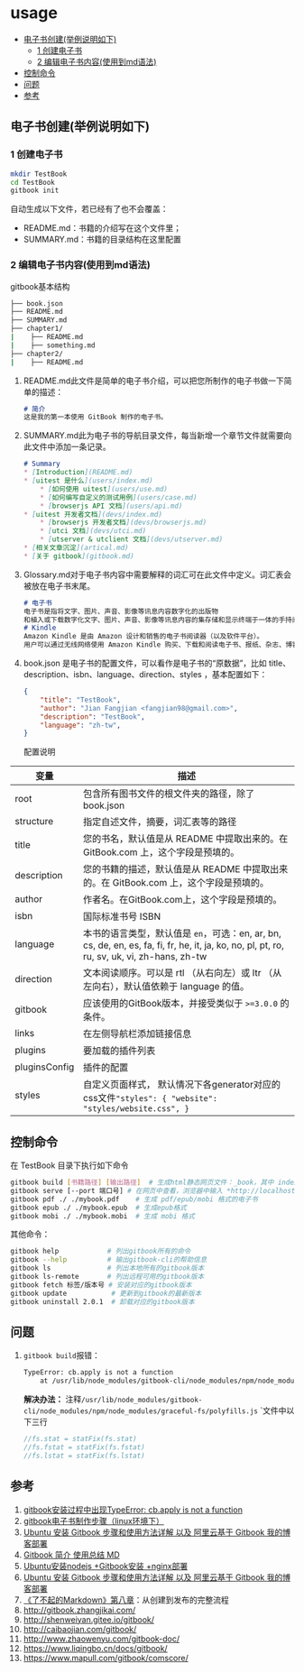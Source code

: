 # usage
<!-- @import "[TOC]" {cmd="toc" depthFrom=2 depthTo=3 orderedList=false} -->

<!-- code_chunk_output -->

- [电子书创建(举例说明如下)](#电子书创建举例说明如下)
  - [1 创建电子书](#1-创建电子书)
  - [2 编辑电子书内容(使用到md语法)](#2-编辑电子书内容使用到md语法)
- [控制命令](#控制命令)
- [问题](#问题)
- [参考](#参考)

<!-- /code_chunk_output -->

<!-- [Toc] -->


## 电子书创建(举例说明如下)  

### 1 创建电子书  

```sh
mkdir TestBook  
cd TestBook  
gitbook init
```

自动生成以下文件，若已经有了也不会覆盖：

- README.md：书籍的介绍写在这个文件里；
- SUMMARY.md：书籍的目录结构在这里配置

### 2 编辑电子书内容(使用到md语法)  

gitbook基本结构

```sh
├── book.json
├── README.md
├── SUMMARY.md
├── chapter1/
|    ├── README.md
|    ├── something.md
├── chapter2/
|    ├── README.md
```

1. README.md此文件是简单的电子书介绍，可以把您所制作的电子书做一下简单的描述：  

   ```markdown
   # 简介  
   这是我的第一本使用 GitBook 制作的电子书。
   ```

2. SUMMARY.md此为电子书的导航目录文件，每当新增一个章节文件就需要向此文件中添加一条记录。

   ```markdown
   # Summary
   * [Introduction](README.md)  
   * [uitest 是什么](users/index.md)  
       * [如何使用 uitest](users/use.md)  
       * [如何编写自定义的测试用例](users/case.md)  
       * [browserjs API 文档](users/api.md)  
   * [uitest 开发者文档](devs/index.md)  
       * [browserjs 开发者文档](devs/browserjs.md)  
       * [utci 文档](devs/utci.md)  
       * [utserver & utclient 文档](devs/utserver.md)  
   * [相关文章沉淀](artical.md)  
   * [关于 gitbook](gitbook.md)
   ```

3. Glossary.md对于电子书内容中需要解释的词汇可在此文件中定义。词汇表会被放在电子书末尾。  

   ```markdown
   # 电子书  
   电子书是指将文字、图片、声音、影像等讯息内容数字化的出版物
   和植入或下载数字化文字、图片、声音、影像等讯息内容的集存储和显示终端于一体的手持阅读器。
   # Kindle  
   Amazon Kindle 是由 Amazon 设计和销售的电子书阅读器（以及软件平台）。
   用户可以通过无线网络使用 Amazon Kindle 购买、下载和阅读电子书、报纸、杂志、博客及其他电子媒体。
   ```

4. book.json 是电子书的配置文件，可以看作是电子书的“原数据”，比如 title、description、isbn、language、direction、styles ，基本配置如下：

   ```json
   {
       "title": "TestBook",  
       "author": "Jian Fangjian <fangjian98@gmail.com>",
       "description": "TestBook",  
       "language": "zh-tw",  
   }
   ```
   
   配置说明


| 变量  | 描述 |
| ---- | ---- |
|root           | 包含所有图书文件的根文件夹的路径，除了 book.json |
| structure     | 指定自述文件，摘要，词汇表等的路径  |
| title         | 您的书名，默认值是从 README 中提取出来的。在 GitBook.com 上，这个字段是预填的。|
| description   | 您的书籍的描述，默认值是从 README 中提取出来的。在 GitBook.com 上，这个字段是预填的。|
| author        | 作者名。在GitBook.com上，这个字段是预填的。|
| isbn          | 国际标准书号 ISBN       |
| language      | 本书的语言类型，默认值是 `en`，可选：en, ar, bn, cs, de, en, es, fa, fi, fr, he, it, ja, ko, no, pl, pt, ro, ru, sv, uk, vi, zh-hans, zh-tw |
| direction     | 文本阅读顺序。可以是 rtl （从右向左）或 ltr （从左向右），默认值依赖于 language 的值。  |
| gitbook       | 应该使用的GitBook版本，并接受类似于 `>=3.0.0` 的条件。  |
| links         | 在左侧导航栏添加链接信息  |
| plugins       | 要加载的插件列表         |
| pluginsConfig | 插件的配置   |
| styles        | 自定义页面样式， 默认情况下各generator对应的css文件`"styles": { "website": "styles/website.css", }`  |



## 控制命令

在 TestBook 目录下执行如下命令

```sh
gitbook build [书籍路径] [输出路径]  # 生成html静态网页文件：_book，其中 index.html 为入口文件
gitbook serve [--port 端口号] # 在网页中查看，浏览器中输入 *http://localhost:4000* 即可预览电子书内容
gitbook pdf ./ ./mybook.pdf    # 生成 pdf/epub/mobi 格式的电子书
gitbook epub ./ ./mybook.epub  # 生成epub格式
gitbook mobi ./ ./mybook.mobi  # 生成 mobi 格式
```

其他命令：

```sh
gitbook help            # 列出gitbook所有的命令
gitbook --help          # 输出gitbook-cli的帮助信息
gitbook ls              # 列出本地所有的gitbook版本
gitbook ls-remote       # 列出远程可用的gitbook版本
gitbook fetch 标签/版本号 # 安装对应的gitbook版本
gitbook update           # 更新到gitbook的最新版本
gitbook uninstall 2.0.1  # 卸载对应的gitbook版本
```



## 问题

1. `gitbook build`报错：

   ```sh
   TypeError: cb.apply is not a function
       at /usr/lib/node_modules/gitbook-cli/node_modules/npm/node_modules/graceful-fs/polyfills.js:287:18
   ```

   **解决办法：** 
   注释`/usr/lib/node_modules/gitbook-cli/node_modules/npm/node_modules/graceful-fs/polyfills.js` `文件中以下三行

   ```cpp
   //fs.stat = statFix(fs.stat)
   //fs.fstat = statFix(fs.fstat)
   //fs.lstat = statFix(fs.lstat)
   ```

   

## 参考

1. [gitbook安装过程中出现TypeError: cb.apply is not a function](https://blog.csdn.net/swy_swy_swy/article/details/118542847?spm=1001.2101.3001.6661.1&utm_medium=distribute.pc_relevant_t0.none-task-blog-2%7Edefault%7ECTRLIST%7ERate-1-118542847-blog-110948703.pc_relevant_3mothn_strategy_and_data_recovery&depth_1-utm_source=distribute.pc_relevant_t0.none-task-blog-2%7Edefault%7ECTRLIST%7ERate-1-118542847-blog-110948703.pc_relevant_3mothn_strategy_and_data_recovery&utm_relevant_index=1)
2. [gitbook电子书制作步骤（linux环境下）](http://www.taodudu.cc/news/show-4899270.html)
2. [Ubuntu 安装 Gitbook 步骤和使用方法详解 以及 阿里云基于 Gitbook 我的博客部署](http://www.javashuo.com/article/p-mqknmune-nv.html)
2. [Gitbook 简介 使用总结 MD](https://www.bbsmax.com/A/A2dm2xY7ze/)
2. [Ubuntu安装nodejs +Gitbook安装 +nginx部署](https://blog.csdn.net/weixin_42396197/article/details/124218369)
2. [Ubuntu 安装 Gitbook 步骤和使用方法详解 以及 阿里云基于 Gitbook 我的博客部署](http://www.javashuo.com/article/p-mqknmune-nv.html)
2. [《了不起的Markdown》第八章](https://blog.csdn.net/m0_47838348/article/details/119873442)：从创建到发布的完整流程
2. http://gitbook.zhangjikai.com/
2. http://shenweiyan.gitee.io/gitbook/
2. http://caibaojian.com/gitbook/
2. http://www.zhaowenyu.com/gitbook-doc/
2. https://www.liqingbo.cn/docs/gitbook/
2. https://www.mapull.com/gitbook/comscore/